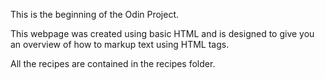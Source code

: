 This is the beginning of the Odin Project. 


This webpage was created using basic HTML and is designed to give you an overview of how to markup text using HTML tags.


All the recipes are contained in the recipes folder.